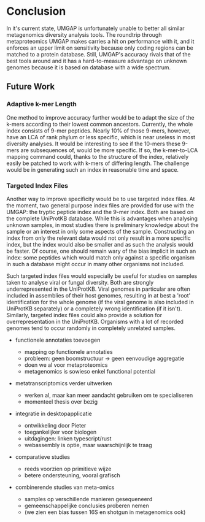 # Conclusion

<!-- TODO hoeft niet volgens Bart en Peter
## History of UMGAP

* doorloping
  - Tryptische peptiden als thesis van Tom
    - oorsprong boomgebaseerde LCA
  initieel: puur uitgegaan van metaproteomics strategie; met filterstap beter; dan kmeren
  - 9-meren als thesis van Stijn
  - seed-extend met Aranka
    - oorspronkelijk met scores
  - benchmark met Niels
    - start van FGS++

Peter: eventueel iets over Rust, waarom dat comfortable is en er potentieel in zit
-->

In it's current state, UMGAP is unfortunately unable to better all
similar metagenomics diversity analysis tools. The roundtrip through
metaproteomics UMGAP makes carries a hit on performance with it, and it
enforces an upper limit on sensitivity because only coding regions can
be matched to a protein database. Still, UMGAP's accuracy rivals that of
the best tools around and it has a hard-to-measure advantage on unknown
genomes because it is based on database with a wide spectrum.

## Future Work

### Adaptive k-mer Length

One method to improve accuracy further would be to adapt the size of
the k-mers according to their lowest common ancestors. Currently, the
whole index consists of 9-mer peptides. Nearly 10% of those 9-mers,
however, have an LCA of rank phylum or less specific, which is near
useless in most diversity analyses. It would be interesting to see if
the 10-mers these 9-mers are subsequences of, would be more specific. If
so, the k-mer-to-LCA mapping command could, thanks to the structure of
the index, relatively easily be patched to work with k-mers of differing
length. The challenge would be in generating such an index in reasonable
time and space.

### Targeted Index Files

Another way to improve specificity would be to use targeted index files.
At the moment, two general purpose index files are provided for use
with the UMGAP: the tryptic peptide index and the 9-mer index. Both
are based on the complete UniProtKB database. While this is advantages
when analysing unknown samples, in most studies there is preliminary
knowledge about the sample or an interest in only some aspects of the
sample. Constructing an index from only the relevant data would not only
result in a more specific index, but the index would also be smaller and
as such the analysis would be faster. Of course, one should remain wary
of the bias implicit in such an index: some peptides which would match
only against a specific organism in such a database might occur in many
other organisms not included.

Such targeted index files would especially be useful for studies on
samples taken to analyse viral or fungal diversity. Both are strongly
underrepresented in the UniProtKB. Viral genomes in particular are often
included in assemblies of their host genomes, resulting in at best a
'root' identification for the whole genome (if the viral genome is also
included in UniProtKB separately) or a completely wrong identification
(if it isn't). Similarly, targeted index files could also provide a
solution for overrepresentation in the UniProtKB. Organisms with a lot
of recorded genomes tend to occur randomly in completely unrelated
samples.

* functionele annotaties toevoegen
  - mapping op functionele annotaties
  - probleem: geen boomstructuur -> geen eenvoudige aggregatie
  - doen we al voor metaproteomics
  - metagenomics is sowieso enkel functional potential

* metatranscriptomics verder uitwerken
  - werken al, maar kan meer aandacht gebruiken om te specialiseren
  - momenteel thesis over bezig

* integratie in desktopapplicatie
  - ontwikkeling door Pieter
  - toegankelijker voor biologen
  - uitdagingen: linken typescript/rust
  - webassembly is optie, maar waarschijnlijk te traag

* comparatieve studies
  - reeds voorzien op primitieve wijze
  - betere ondersteuning, vooral grafisch

* combinerende studies van meta-omics
  - samples op verschillende manieren gesequeneerd
  - gemeenschappelijke conclusies proberen nemen
  - (we zien een bias tussen 16S en shotgun in metagenomics ook)
